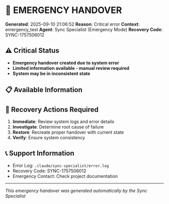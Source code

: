 # 🚨 EMERGENCY HANDOVER

**Generated**: 2025-09-10 21:06:52
**Reason**: Critical error
**Context**: emergency_test
**Agent**: Sync Specialist (Emergency Mode)
**Recovery Code**: SYNC-1757506012

## ⚠️ Critical Status
- **Emergency handover created due to system error**
- **Limited information available - manual review required**
- **System may be in inconsistent state**

## 📋 Available Information

## 🔧 Recovery Actions Required
1. **Immediate**: Review system logs and error details
2. **Investigate**: Determine root cause of failure
3. **Restore**: Recreate proper handover with current state
4. **Verify**: Ensure system consistency

## 📞 Support Information
- Error Log: `.claude/sync-specialist/error.log`
- Recovery Code: SYNC-1757506012
- Emergency Contact: Check project documentation

---
*This emergency handover was generated automatically by the Sync Specialist*
